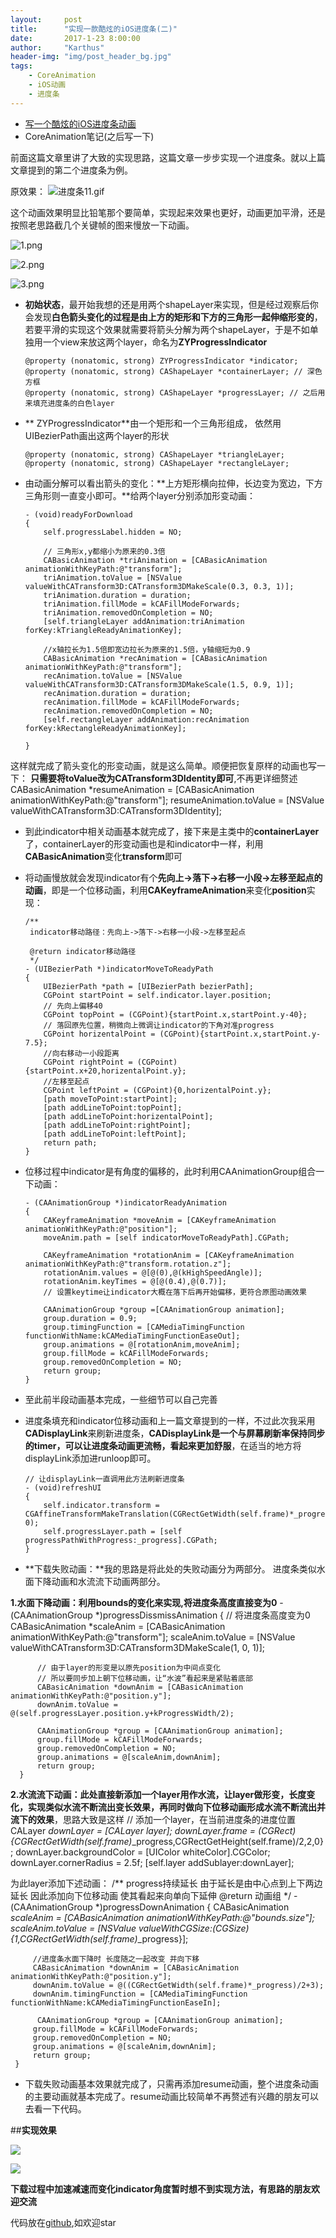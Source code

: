 ```yaml
---
layout:     post
title:      "实现一款酷炫的iOS进度条(二)"
date:       2017-1-23 8:00:00
author:     "Karthus"
header-img: "img/post_header_bg.jpg"
tags:
    - CoreAnimation
    - iOS动画
    - 进度条
---
```


- [写一个酷炫的iOS进度条动画](http://www.jianshu.com/p/4e26241e5211)
- CoreAnimation笔记(之后写一下)


前面这篇文章里讲了大致的实现思路，这篇文章一步步实现一个进度条。就以上篇文章提到的第二个进度条为例。

原效果：
![进度条11.gif](http://upload-images.jianshu.io/upload_images/1249505-72925479cd14b2a8.gif?imageMogr2/auto-orient/strip)

这个动画效果明显比铅笔那个要简单，实现起来效果也更好，动画更加平滑，还是按照老思路截几个关键帧的图来慢放一下动画。


![1.png](http://upload-images.jianshu.io/upload_images/1249505-1c791bebe62127e0.png?imageMogr2/auto-orient/strip%7CimageView2/2/w/1240)

![2.png](http://upload-images.jianshu.io/upload_images/1249505-cfbbb2ab6ef9b577.png?imageMogr2/auto-orient/strip%7CimageView2/2/w/1240)

![3.png](http://upload-images.jianshu.io/upload_images/1249505-b832db6b3da1fcec.png?imageMogr2/auto-orient/strip%7CimageView2/2/w/1240)


- **初始状态**，最开始我想的还是用两个shapeLayer来实现，但是经过观察后你会发现**白色箭头变化的过程是由上方的矩形和下方的三角形一起伸缩形变的**，若要平滑的实现这个效果就需要将箭头分解为两个shapeLayer，于是不如单独用一个view来放这两个layer，命名为**ZYProgressIndicator**

      @property (nonatomic, strong) ZYProgressIndicator *indicator;
      @property (nonatomic, strong) CAShapeLayer *containerLayer; // 深色方框
      @property (nonatomic, strong) CAShapeLayer *progressLayer; // 之后用来填充进度条的白色layer

- ** ZYProgressIndicator**由一个矩形和一个三角形组成，
依然用UIBezierPath画出这两个layer的形状

      @property (nonatomic, strong) CAShapeLayer *triangleLayer;
      @property (nonatomic, strong) CAShapeLayer *rectangleLayer;

- 由动画分解可以看出箭头的变化：**上方矩形横向拉伸，长边变为宽边，下方三角形则一直变小即可。**给两个layer分别添加形变动画：

      - (void)readyForDownload
      {
          self.progressLabel.hidden = NO;
          
          // 三角形x,y都缩小为原来的0.3倍
          CABasicAnimation *triAnimation = [CABasicAnimation animationWithKeyPath:@"transform"];
          triAnimation.toValue = [NSValue valueWithCATransform3D:CATransform3DMakeScale(0.3, 0.3, 1)];
          triAnimation.duration = duration;
          triAnimation.fillMode = kCAFillModeForwards;
          triAnimation.removedOnCompletion = NO;
          [self.triangleLayer addAnimation:triAnimation forKey:kTriangleReadyAnimationKey];
    
          //x轴拉长为1.5倍即宽边拉长为原来的1.5倍，y轴缩短为0.9
          CABasicAnimation *recAnimation = [CABasicAnimation animationWithKeyPath:@"transform"];
          recAnimation.toValue = [NSValue valueWithCATransform3D:CATransform3DMakeScale(1.5, 0.9, 1)];
          recAnimation.duration = duration;
          recAnimation.fillMode = kCAFillModeForwards;
          recAnimation.removedOnCompletion = NO;
          [self.rectangleLayer addAnimation:recAnimation forKey:kRectangleReadyAnimationKey];
    
      }

这样就完成了箭头变化的形变动画，就是这么简单。顺便把恢复原样的动画也写一下：
**只需要将toValue改为CATransform3DIdentity即可**,不再更详细赘述        
  CABasicAnimation *resumeAnimation = [CABasicAnimation animationWithKeyPath:@"transform"];
  resumeAnimation.toValue = [NSValue valueWithCATransform3D:CATransform3DIdentity];

- 到此indicator中相关动画基本就完成了，接下来是主类中的**containerLayer**了，containerLayer的形变动画也是和indicator中一样，利用**CABasicAnimation**变化**transform**即可

- 将动画慢放就会发现indicator有个**先向上->落下->右移一小段->左移至起点的动画**，即是一个位移动画，利用**CAKeyframeAnimation**来变化**position**实现：

      /**
       indicator移动路径：先向上->落下->右移一小段->左移至起点
 
       @return indicator移动路径
       */
      - (UIBezierPath *)indicatorMoveToReadyPath
      {
          UIBezierPath *path = [UIBezierPath bezierPath];
          CGPoint startPoint = self.indicator.layer.position;
          // 先向上偏移40
          CGPoint topPoint = (CGPoint){startPoint.x,startPoint.y-40};
          // 落回原先位置，稍微向上微调让indicator的下角对准progress
          CGPoint horizentalPoint = (CGPoint){startPoint.x,startPoint.y-7.5};
          //向右移动一小段距离
          CGPoint rightPoint = (CGPoint){startPoint.x+20,horizentalPoint.y};
          //左移至起点
          CGPoint leftPoint = (CGPoint){0,horizentalPoint.y};
          [path moveToPoint:startPoint];
          [path addLineToPoint:topPoint];
          [path addLineToPoint:horizentalPoint];
          [path addLineToPoint:rightPoint];
          [path addLineToPoint:leftPoint];
          return path;
      }

- 位移过程中indicator是有角度的偏移的，此时利用CAAnimationGroup组合一下动画：

      - (CAAnimationGroup *)indicatorReadyAnimation
      {
          CAKeyframeAnimation *moveAnim = [CAKeyframeAnimation animationWithKeyPath:@"position"];
          moveAnim.path = [self indicatorMoveToReadyPath].CGPath;
    
          CAKeyframeAnimation *rotationAnim = [CAKeyframeAnimation animationWithKeyPath:@"transform.rotation.z"];
          rotationAnim.values = @[@(0),@(kHighSpeedAngle)];
          rotationAnim.keyTimes = @[@(0.4),@(0.7)];
          // 设置keytime让indicator大概在落下后再开始偏移，更符合原图动画效果

          CAAnimationGroup *group =[CAAnimationGroup animation];
          group.duration = 0.9;
          group.timingFunction = [CAMediaTimingFunction functionWithName:kCAMediaTimingFunctionEaseOut];
          group.animations = @[rotationAnim,moveAnim];
          group.fillMode = kCAFillModeForwards;
          group.removedOnCompletion = NO;
          return group;
      }

- 至此前半段动画基本完成，一些细节可以自己完善
- 进度条填充和indicator位移动画和上一篇文章提到的一样，不过此次我采用**CADisplayLink**来刷新进度条，**CADisplayLink是一个与屏幕刷新率保持同步的timer，可以让进度条动画更流畅，看起来更加舒服**，在适当的地方将displayLink添加进runloop即可。

      // 让displayLink一直调用此方法刷新进度条
      - (void)refreshUI
      {
          self.indicator.transform = CGAffineTransformMakeTranslation(CGRectGetWidth(self.frame)*_progress, 0);
          self.progressLayer.path = [self progressPathWithProgress:_progress].CGPath;    
      }

- **下载失败动画：**我的思路是将此处的失败动画分为两部分。
进度条类似水面下降动画和水流流下动画两部分。

**1.水面下降动画：利用bounds的变化来实现,将进度条高度直接变为0**
      - (CAAnimationGroup *)progressDissmissAnimation
      {
          // 将进度条高度变为0
          CABasicAnimation *scaleAnim = [CABasicAnimation animationWithKeyPath:@"transform"];
          scaleAnim.toValue = [NSValue valueWithCATransform3D:CATransform3DMakeScale(1, 0, 1)];
    
          // 由于layer的形变是以原先position为中间点变化
          // 所以要同步加上朝下位移动画，让“水波”看起来是紧贴着底部
          CABasicAnimation *downAnim = [CABasicAnimation animationWithKeyPath:@"position.y"];
          downAnim.toValue = @(self.progressLayer.position.y+kProgressWidth/2);
    
          CAAnimationGroup *group = [CAAnimationGroup animation];
          group.fillMode = kCAFillModeForwards;
          group.removedOnCompletion = NO;
          group.animations = @[scaleAnim,downAnim];
          return group;
      }

**2.水流流下动画：此处直接新添加一个layer用作水流，让layer做形变，长度变化，实现类似水流不断流出变长效果，再同时做向下位移动画形成水流不断流出并流下的效果**，思路大致是这样
      // 添加一个layer，在当前进度条的进度位置
      CALayer *downLayer = [CALayer layer];
      downLayer.frame = (CGRect){CGRectGetWidth(self.frame)*_progress,CGRectGetHeight(self.frame)/2,2,0};
      downLayer.backgroundColor = [UIColor whiteColor].CGColor;
      downLayer.cornerRadius = 2.5f;
      [self.layer addSublayer:downLayer];

 为此layer添加下述动画：
      /**
      progress持续延长  由于延长是由中心点到上下两边延长
      因此添加向下位移动画 使其看起来向单向下延伸
      @return 动画组
      */
        - (CAAnimationGroup *)progressDownAnimation
      {
          CABasicAnimation *scaleAnim = [CABasicAnimation animationWithKeyPath:@"bounds.size"];
         scaleAnim.toValue = [NSValue valueWithCGSize:(CGSize){1,CGRectGetWidth(self.frame)*_progress}];
    
         //进度条水面下降时 长度随之一起改变 并向下移
         CABasicAnimation *downAnim = [CABasicAnimation animationWithKeyPath:@"position.y"];
         downAnim.toValue = @((CGRectGetWidth(self.frame)*_progress)/2+3);
         downAnim.timingFunction = [CAMediaTimingFunction functionWithName:kCAMediaTimingFunctionEaseIn];
    
          CAAnimationGroup *group = [CAAnimationGroup animation];
         group.fillMode = kCAFillModeForwards;
         group.removedOnCompletion = NO;
         group.animations = @[scaleAnim,downAnim];
         return group;
     }
- 下载失败动画基本效果就完成了，只需再添加resume动画，整个进度条动画的主要动画就基本完成了。resume动画比较简单不再赘述有兴趣的朋友可以去看一下代码。


##**实现效果**

![](http://upload-images.jianshu.io/upload_images/1249505-55fd1c691c5ec689.gif?imageMogr2/auto-orient/strip)

![](http://upload-images.jianshu.io/upload_images/1249505-8937f747d9a5b91c.gif?imageMogr2/auto-orient/strip)

**下载过程中加速减速而变化indicator角度暂时想不到实现方法，有思路的朋友欢迎交流**

代码放在[github](https://github.com/Karthus1110/ZYDownloadProgress),如欢迎star
